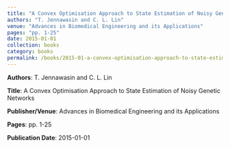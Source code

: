```yaml
---
title: "A Convex Optimisation Approach to State Estimation of Noisy Genetic Networks"
authors: "T. Jennawasin and C. L. Lin"
venue: "Advances in Biomedical Engineering and its Applications"
pages: "pp. 1-25"
date: 2015-01-01
collection: books
category: books
permalink: /books/2015-01-a-convex-optimisation-approach-to-state-estimation-of-noisy-genetic-networks
---
```


**Authors**: T. Jennawasin and C. L. Lin

**Title**: A Convex Optimisation Approach to State Estimation of Noisy Genetic Networks

**Publisher/Venue**: Advances in Biomedical Engineering and its Applications

**Pages**: pp. 1-25

**Publication Date**: 2015-01-01
